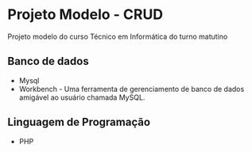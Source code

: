 # Projeto Modelo - CRUD

Projeto modelo do curso Técnico em Informática do turno matutino

## Banco de dados

 - Mysql
 - Workbench -  Uma ferramenta de gerenciamento de banco de dados amigável ao usuário chamada MySQL.

## Linguagem de Programação

  - PHP
